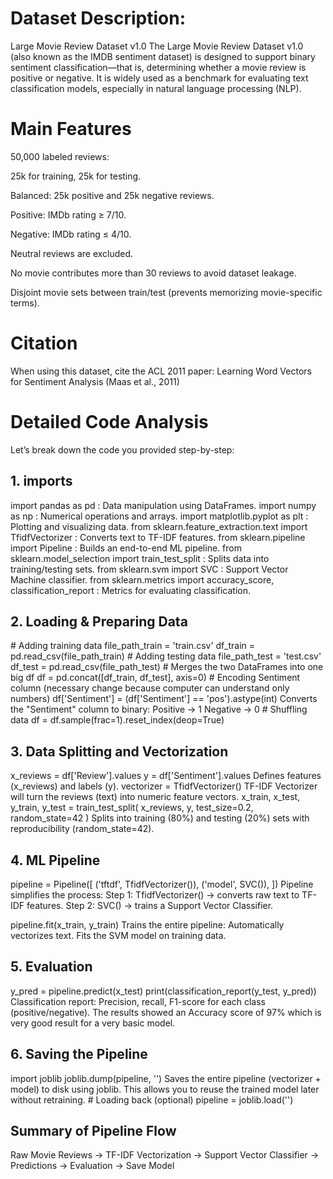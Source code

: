 # Dataset Description:
Large Movie Review Dataset v1.0
The Large Movie Review Dataset v1.0 (also known as the IMDB sentiment dataset) is designed to support binary sentiment classification—that is, determining whether a movie review is positive or negative. It is widely used as a benchmark for evaluating text classification models, especially in natural language processing (NLP).

# Main Features
50,000 labeled reviews:

25k for training, 25k for testing.

Balanced: 25k positive and 25k negative reviews.

Positive: IMDb rating ≥ 7/10.

Negative: IMDb rating ≤ 4/10.

Neutral reviews are excluded.

No movie contributes more than 30 reviews to avoid dataset leakage.

Disjoint movie sets between train/test (prevents memorizing movie-specific terms).
# Citation
When using this dataset, cite the ACL 2011 paper:
Learning Word Vectors for Sentiment Analysis
(Maas et al., 2011)

# Detailed Code Analysis
Let’s break down the code you provided step-by-step:
<h2>1. imports</h2>
import pandas as pd : Data manipulation using DataFrames.
import numpy as np : Numerical operations and arrays.
import matplotlib.pyplot as plt : Plotting and visualizing data.
from sklearn.feature_extraction.text import TfidfVectorizer : Converts text to TF-IDF features.
from sklearn.pipeline import Pipeline : Builds an end-to-end ML pipeline.
from sklearn.model_selection import train_test_split : Splits data into training/testing sets.
from sklearn.svm import SVC : Support Vector Machine classifier.
from sklearn.metrics import accuracy_score, classification_report : Metrics for evaluating classification.
<h2>2. Loading & Preparing Data</h2>
# Adding training data
file_path_train = 'train.csv'
df_train = pd.read_csv(file_path_train)
# Adding testing data
file_path_test = 'test.csv'
df_test = pd.read_csv(file_path_test)
# Merges the two DataFrames into one big df
df = pd.concat([df_train, df_test], axis=0)
# Encoding Sentiment column (necessary change because computer can understand only numbers)
df['Sentiment'] = (df['Sentiment'] == 'pos').astype(int)
Converts the "Sentiment" column to binary:
Positive → 1
Negative → 0
# Shuffling data
df = df.sample(frac=1).reset_index(deop=True)
<h2>3. Data Splitting and Vectorization</h2>
x_reviews = df['Review'].values
y = df['Sentiment'].values
Defines features (x_reviews) and labels (y).
vectorizer = TfidfVectorizer()
TF-IDF Vectorizer will turn the reviews (text) into numeric feature vectors.
x_train, x_test, y_train, y_test = train_test_split(
    x_reviews, y, test_size=0.2, random_state=42
)
Splits into training (80%) and testing (20%) sets with reproducibility (random_state=42).
<h2>4. ML Pipeline</h2>
pipeline = Pipeline([
    ('tftdf', TfidfVectorizer()),
    ('model', SVC()),
])
Pipeline simplifies the process:
Step 1: TfidfVectorizer() → converts raw text to TF-IDF features.
Step 2: SVC() → trains a Support Vector Classifier.

pipeline.fit(x_train, y_train)
Trains the entire pipeline:
Automatically vectorizes text.
Fits the SVM model on training data.
<h2>5. Evaluation</h2>
y_pred = pipeline.predict(x_test)
print(classification_report(y_test, y_pred))
Classification report: Precision, recall, F1-score for each class (positive/negative).
The results showed an Accuracy score of 97% which is very good result for a very basic model.
<h2>6. Saving the Pipeline</h2>
import joblib
joblib.dump(pipeline, '')
Saves the entire pipeline (vectorizer + model) to disk using joblib.
This allows you to reuse the trained model later without retraining.
# Loading back (optional)
pipeline = joblib.load('')
<h2>Summary of Pipeline Flow</h2>
Raw Movie Reviews → TF-IDF Vectorization → Support Vector Classifier → Predictions → Evaluation → Save Model
